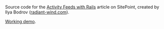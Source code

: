 Source code for the [Activity Feeds with Rails](http://www.sitepoint.com/activity-feeds-rails/) article on
SitePoint,
created by Ilya Bodrov ([radiant-wind.com](http://radiant-wind.com)).

[Working demo](https://sitepoint-public-activity.herokuapp.com/).